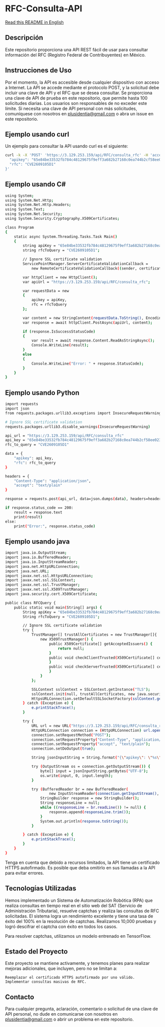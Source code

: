# RFC-Consulta-API

[Read this README in English](README_eng.md)

## Descripción
Este repositorio proporciona una API REST fácil de usar para consultar información del RFC (Registro Federal de Contribuyentes) en México.

## Instrucciones de Uso
Por el momento, la API es accesible desde cualquier dispositivo con acceso a Internet. La API se accede mediante el protocolo POST, y la solicitud debe incluir una clave de API y el RFC que se desea consultar. Se proporciona una clave de API de prueba en este repositorio, que permite hasta 100 solicitudes diarias. Los usuarios son responsables de no exceder este límite. Si necesita una clave de API personal con más solicitudes, comuníquese con nosotros en [plusidentia@gmail.com](mailto:plusidentia@gmail.com) o abra un issue en este repositorio.

## Ejemplo usando curl
Un ejemplo para consultar la API usando curl es el siguiente:
```bash
curl -k -X 'POST' 'https://3.129.253.159/api/RFC/consulta_rfc' -H 'accept: text/plain' -H 'Content-Type: application/json' -d '{
  "apikey": "65e84be33532fb784c48129675f9eff3a682b27168c0ea744b2cf58ee02337c5",
  "rfc": "CVE2609105D1"
}'
```
## Ejemplo usando C#
```bash
using System;
using System.Net.Http;
using System.Net.Http.Headers;
using System.Text;
using System.Net.Security;
using System.Security.Cryptography.X509Certificates;

class Program
{
    static async System.Threading.Tasks.Task Main()
    {
        string apiKey = "65e84be33532fb784c48129675f9eff3a682b27168c0ea744b2cf58ee02337c5";
        string rfcToQuery = "CVE2609105D1";

        // Ignore SSL certificate validation
        ServicePointManager.ServerCertificateValidationCallback = 
            new RemoteCertificateValidationCallback((sender, certificate, chain, sslPolicyErrors) => true);

        var httpClient = new HttpClient();
        var apiUrl = "https://3.129.253.159/api/RFC/consulta_rfc";

        var requestData = new
        {
            apikey = apiKey,
            rfc = rfcToQuery
        };

        var content = new StringContent(requestData.ToString(), Encoding.UTF8, "application/json");
        var response = await httpClient.PostAsync(apiUrl, content);

        if (response.IsSuccessStatusCode)
        {
            var result = await response.Content.ReadAsStringAsync();
            Console.WriteLine(result);
        }
        else
        {
            Console.WriteLine("Error: " + response.StatusCode);
        }
    }
}
```

## Ejemplo usando Python
```bash
import requests
import json
from requests.packages.urllib3.exceptions import InsecureRequestWarning

# Ignore SSL certificate validation
requests.packages.urllib3.disable_warnings(InsecureRequestWarning)

api_url = "https://3.129.253.159/api/RFC/consulta_rfc"
api_key = "65e84be33532fb784c48129675f9eff3a682b27168c0ea744b2cf58ee02337c5"
rfc_to_query = "CVE2609105D1"

data = {
    "apikey": api_key,
    "rfc": rfc_to_query
}

headers = {
    "Content-Type": "application/json",
    "accept": "text/plain"
}

response = requests.post(api_url, data=json.dumps(data), headers=headers, verify=False)

if response.status_code == 200:
    result = response.text
    print(result)
else:
    print("Error:", response.status_code)
```
## Ejemplo usando java
```bash
import java.io.OutputStream;
import java.io.BufferedReader;
import java.io.InputStreamReader;
import java.net.HttpURLConnection;
import java.net.URL;
import javax.net.ssl.HttpsURLConnection;
import javax.net.ssl.SSLContext;
import javax.net.ssl.TrustManager;
import javax.net.ssl.X509TrustManager;
import java.security.cert.X509Certificate;

public class RFCQuery {
    public static void main(String[] args) {
        String apiKey = "65e84be33532fb784c48129675f9eff3a682b27168c0ea744b2cf58ee02337c5";
        String rfcToQuery = "CVE2609105D1";

        // Ignore SSL certificate validation
        try {
            TrustManager[] trustAllCertificates = new TrustManager[]{
                new X509TrustManager() {
                    public X509Certificate[] getAcceptedIssuers() {
                        return null;
                    }
                    public void checkClientTrusted(X509Certificate[] certs, String authType) {
                    }
                    public void checkServerTrusted(X509Certificate[] certs, String authType) {
                    }
                }
            };

            SSLContext sslContext = SSLContext.getInstance("TLS");
            sslContext.init(null, trustAllCertificates, new java.security.SecureRandom());
            HttpsURLConnection.setDefaultSSLSocketFactory(sslContext.getSocketFactory());
        } catch (Exception e) {
            e.printStackTrace();
        }

        try {
            URL url = new URL("https://3.129.253.159/api/RFC/consulta_rfc");
            HttpURLConnection connection = (HttpURLConnection) url.openConnection();
            connection.setRequestMethod("POST");
            connection.setRequestProperty("Content-Type", "application/json");
            connection.setRequestProperty("accept", "text/plain");
            connection.setDoOutput(true);

            String jsonInputString = String.format("{\"apikey\": \"%s\", \"rfc\": \"%s\"}", apiKey, rfcToQuery);

            try (OutputStream os = connection.getOutputStream()) {
                byte[] input = jsonInputString.getBytes("UTF-8");
                os.write(input, 0, input.length);
            }

            try (BufferedReader br = new BufferedReader(
                    new InputStreamReader(connection.getInputStream(), "UTF-8"))) {
                StringBuilder response = new StringBuilder();
                String responseLine = null;
                while ((responseLine = br.readLine()) != null) {
                    response.append(responseLine.trim());
                }
                System.out.println(response.toString());
            }

        } catch (Exception e) {
            e.printStackTrace();
        }
    }
}
```

Tenga en cuenta que debido a recursos limitados, la API tiene un certificado HTTPS autofirmado. Es posible que deba omitirlo en sus llamadas a la API para evitar errores.

## Tecnologías Utilizadas

Hemos implementado un Sistema de Automatización Robótica (RPA) que realiza consultas en tiempo real en el sitio web del SAT (Servicio de Administración Tributaria), resuelve captchas y realiza las consultas de RFC solicitadas. El sistema logra un rendimiento excelente y tiene una tasa de éxito del 100% en la resolución de captchas. Realizamos 10,000 pruebas y logró descifrar el captcha con éxito en todos los casos.

Para resolver captchas, utilizamos un modelo entrenado en TensorFlow.

## Estado del Proyecto

Este proyecto se mantiene activamente, y tenemos planes para realizar mejoras adicionales, que incluyen, pero no se limitan a:

    Reemplazar el certificado HTTPS autofirmado por uno válido.
    Implementar consultas masivas de RFC.

## Contacto

Para cualquier pregunta, aclaración, comentario o solicitud de una clave de API personal, no dude en comunicarse con nosotros en plusidentia@gmail.com o abrir un problema en este repositorio.
